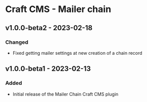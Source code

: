 # Craft CMS - Mailer chain

## v1.0.0-beta2 - 2023-02-18

### Changed

- Fixed getting mailer settings at new creation of a chain record

## v1.0.0-beta1 - 2023-02-13

### Added

- Initial release of the Mailer Chain Craft CMS plugin